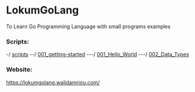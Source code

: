 # LokumGoLang
To Learn Go Programming Language with small programs examples

### Scripts: 
-/ [scripts](https://github.com/walidamriou/LokumGoLang/master/Scripts "scripts")
--/ [001_getting-started](https://github.com/walidamriou/LokumGoLang/master/Scripts/001_getting-started "001_getting-started")
---/ [001_Hello_World](https://github.com/walidamriou/LokumGoLang/master/Scripts/001_getting-started/001_Hello_World "001_Hello_World")
---/ [002_Data_Types](https://github.com/walidamriou/LokumGoLang/master/Scripts/001_getting-started/002_Data_Types "002_Data_Types")


### Website:  
https://lokumgolang.walidamriou.com/
